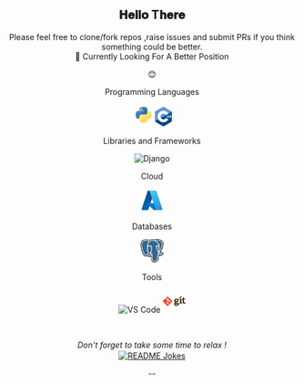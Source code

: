 <div align="center">
<h2> 𝐇𝐞𝐥𝐥𝐨 T𝐡𝐞𝐫𝐞 </h2>
</div>

<div align="center">
Please feel free to clone/fork repos ,raise issues and submit PRs if you think something could be better. <br>
🌱 Currently Looking For A Better Position 

😊

</div>
<div align="center">

Programming Languages

<img title="Python" alt="Python" width="40px" style="margin-top:-2px;"  src="https://raw.githubusercontent.com/github/explore/master/topics/python/python.png" /><img title="C++" alt="C" width="30px" src="https://github.com/Helmi09/website/blob/main/c.png">


Libraries and Frameworks


<img title="Django" alt="Django" width="80px" src="https://static.djangoproject.com/img/logos/django-logo-negative.png"><br>

Cloud

<img title="Azure" alt="Azure" width="40px" src="https://raw.githubusercontent.com/github/explore/master/topics/azure/azure.png">


Databases

<img title="PostGreSQL" alt="PostGreSQL" width="40px" src="https://github.com/Helmi09/website/blob/main/pos.png"> <br>


Tools

<img title="VS Code" alt="VS Code" width="40px" src="https://img.icons8.com/fluent/48/000000/visual-studio-code-2019.png">    <img title="git" alt="git" width="40px" src="https://raw.githubusercontent.com/github/explore/master/topics/git/git.png">

<br>
</div>


<div align="center">


<i> Don't forget to take some time to relax  !  </i><br>
<a  href="https://readme-jokes.vercel.app"><img align="center" src="https://readme-jokes.vercel.app/api" alt="README Jokes"></a>

--

</div>

